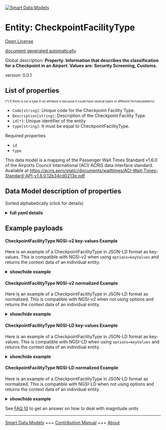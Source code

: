 <!-- 10-Header -->  
[![Smart Data Models](https://smartdatamodels.org/wp-content/uploads/2022/01/SmartDataModels_logo.png "Logo")](https://smartdatamodels.org)  
Entity: CheckpointFacilityType  
==============================<!-- /10-Header -->  
<!-- 15-License -->  
[Open License](https://github.com/smart-data-models//dataModel.ACRIS/blob/master/CheckpointFacilityType/LICENSE.md)  
[document generated automatically](https://docs.google.com/presentation/d/e/2PACX-1vTs-Ng5dIAwkg91oTTUdt8ua7woBXhPnwavZ0FxgR8BsAI_Ek3C5q97Nd94HS8KhP-r_quD4H0fgyt3/pub?start=false&loop=false&delayms=3000#slide=id.gb715ace035_0_60)  
<!-- /15-License -->  
<!-- 20-Description -->  
Global description: **Property. Information that describes the classification for a Checkpoint in an Airport. Values are: Security Screening, Customs.**  
version: 0.0.1  
<!-- /20-Description -->  
<!-- 30-PropertiesList -->  

## List of properties  

<sup><sub>[*] If there is not a type in an attribute is because it could have several types or different formats/patterns</sub></sup>  
- `Code[string]`: Unique code for the Checkpoint Facility Type.  - `Description[string]`: Description of the Checkpoint Facility Type.  - `id[*]`: Unique identifier of the entity  - `type[string]`: It must be equal to CheckpointFacilityType.  <!-- /30-PropertiesList -->  
<!-- 35-RequiredProperties -->  
Required properties  
- `id`  - `type`  <!-- /35-RequiredProperties -->  
<!-- 40-RequiredProperties -->  
This data model is a mapping of the Passenger Wait Times Standard v1.6.0 of the Airports Council International (ACI) ACRIS data interface standard. Available at https://acris.aero/static/documents/waittimes/ACI-Wait-Times-Standard-API-v1.6.0.12b34cd0213e.pdf  
<!-- /40-RequiredProperties -->  
<!-- 50-DataModelHeader -->  
## Data Model description of properties  
Sorted alphabetically (click for details)  
<!-- /50-DataModelHeader -->  
<!-- 60-ModelYaml -->  
<details><summary><strong>full yaml details</strong></summary>    
```yaml  
CheckpointFacilityType:    
  description: 'Property. Information that describes the classification for a Checkpoint in an Airport. Values are: Security Screening, Customs.'    
  properties:    
    Code:    
      description: Unique code for the Checkpoint Facility Type.    
      type: string    
      x-ngsi:    
        type: Property    
    Description:    
      description: Description of the Checkpoint Facility Type.    
      type: string    
      x-ngsi:    
        type: Property    
    id:    
      anyOf:    
        - description: Identifier format of any NGSI entity    
          maxLength: 256    
          minLength: 1    
          pattern: ^[\w\-\.\{\}\$\+\*\[\]`|~^@!,:\\]+$    
          type: string    
          x-ngsi:    
            type: Property    
        - description: Identifier format of any NGSI entity    
          format: uri    
          type: string    
          x-ngsi:    
            type: Property    
      description: Unique identifier of the entity    
      x-ngsi:    
        type: Property    
    type:    
      description: It must be equal to CheckpointFacilityType.    
      enum:    
        - CheckpointFacilityType    
      type: string    
      x-ngsi:    
        type: Property    
  required:    
    - id    
    - type    
  type: object    
  x-derived-from: https://acris.aero/static/documents/waittimes/ACI-Wait-Times-API-Specification-v1.6.0.1c4ec122da9a.yaml    
  x-disclaimer: 'Redistribution and use in source and binary forms, with or without modification, are permitted  provided that the license conditions are met. Copyleft (c) 2022 Contributors to Smart Data Models Program'    
  x-license-url: https://github.com/smart-data-models/dataModel.ACRIS/blob/master/CheckpointFacilityType/LICENSE.md    
  x-model-schema: https://smart-data-models.github.io/dataModel.ACRIS/CheckpointFacilityType/schema.json    
  x-model-tags: ACRIS    
  x-version: 0.0.1    
```  
</details>    
<!-- /60-ModelYaml -->  
<!-- 70-MiddleNotes -->  
<!-- /70-MiddleNotes -->  
<!-- 80-Examples -->  
## Example payloads    
#### CheckpointFacilityType NGSI-v2 key-values Example    
Here is an example of a CheckpointFacilityType in JSON-LD format as key-values. This is compatible with NGSI-v2 when  using `options=keyValues` and returns the context data of an individual entity.  
<details><summary><strong>show/hide example</strong></summary>    
```json  
{  
    "id": "urn:ngsi-ld:CheckpointFacilityType:id:DBOZ:17389826",  
    "type": "CheckpointFacilityType",  
    "Code": "code3",  
    "Description": ""  
}  
```  
</details>  
#### CheckpointFacilityType NGSI-v2 normalized Example    
Here is an example of a CheckpointFacilityType in JSON-LD format as normalized. This is compatible with NGSI-v2 when not using options and returns the context data of an individual entity.  
<details><summary><strong>show/hide example</strong></summary>    
```json  
{  
    "id": "urn:ngsi-ld:CheckpointFacilityType:id:UCGJ:56843368",  
    "type": "CheckpointFacilityType",  
    "Code": {  
        "type": "Text",  
        "value": "code3"  
    },  
    "Description": {  
        "type": "Text",  
        "value": ""  
    }  
}  
```  
</details>  
#### CheckpointFacilityType NGSI-LD key-values Example    
Here is an example of a CheckpointFacilityType in JSON-LD format as key-values. This is compatible with NGSI-LD when  using `options=keyValues` and returns the context data of an individual entity.  
<details><summary><strong>show/hide example</strong></summary>    
```json  
{  
    "id": "urn:ngsi-ld:CheckpointFacilityType:id:DBOZ:17389826",  
    "type": "CheckpointFacilityType",  
    "Code": "code3",  
    "Description": "",  
    "@context": [  
        "https://raw.githubusercontent.com/smart-data-models/dataModel.ACRIS/master/context.jsonld"  
    ]  
}  
```  
</details>  
#### CheckpointFacilityType NGSI-LD normalized Example    
Here is an example of a CheckpointFacilityType in JSON-LD format as normalized. This is compatible with NGSI-LD when not using options and returns the context data of an individual entity.  
<details><summary><strong>show/hide example</strong></summary>    
```json  
{  
    "id": "urn:ngsi-ld:CheckpointFacilityType:id:UCGJ:56843368",  
    "type": "CheckpointFacilityType",  
    "Code": {  
        "type": "Property",  
        "value": "code3"  
    },  
    "Description": {  
        "type": "Property",  
        "value": ""  
    },  
    "@context": [  
        "https://raw.githubusercontent.com/smart-data-models/dataModel.ACRIS/master/context.jsonld"  
    ]  
}  
```  
</details><!-- /80-Examples -->  
<!-- 90-FooterNotes -->  
<!-- /90-FooterNotes -->  
<!-- 95-Units -->  
See [FAQ 10](https://smartdatamodels.org/index.php/faqs/) to get an answer on how to deal with magnitude units  
<!-- /95-Units -->  
<!-- 97-LastFooter -->  
---  
[Smart Data Models](https://smartdatamodels.org) +++ [Contribution Manual](https://bit.ly/contribution_manual) +++ [About](https://bit.ly/Introduction_SDM)<!-- /97-LastFooter -->  
